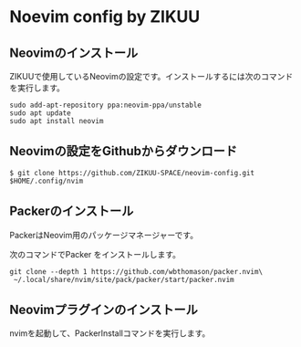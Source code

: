 # Noevim config by ZIKUU

## Neovimのインストール


ZIKUUで使用しているNeovimの設定です。インストールするには次のコマンドを実行します。

```
sudo add-apt-repository ppa:neovim-ppa/unstable
sudo apt update
sudo apt install neovim
```

## Neovimの設定をGithubからダウンロード

```
$ git clone https://github.com/ZIKUU-SPACE/neovim-config.git $HOME/.config/nvim
```

## Packerのインストール

PackerはNeovim用のパッケージマネージャーです。

次のコマンドでPacker をインストールします。

```
git clone --depth 1 https://github.com/wbthomason/packer.nvim\
 ~/.local/share/nvim/site/pack/packer/start/packer.nvim
```

## Neovimプラグインのインストール

nvimを起動して、PackerInstallコマンドを実行します。

